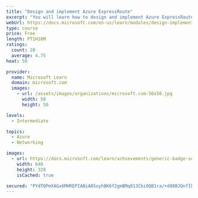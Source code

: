 ```yaml
---
title: "Design and implement Azure ExpressRoute"
excerpt: "You will learn how to design and implement Azure ExpressRoute, ExpressRoute Global Reach, ExpressRoute FastPath, and when to use each service according to your environments requirements."
webUrl: https://docs.microsoft.com/en-us/learn/modules/design-implement-azure-expressroute/
type: course
price: Free
length: PT1H18M
ratings:
  count: 28
  average: 4.75
heat: 50

provider:
  name: Microsoft Learn
  domain: microsoft.com
  images:
    - url: /assets/images/organizations/microsoft.com-50x50.jpg
      width: 50
      height: 50

levels:
  - Intermediate

topics:
  - Azure
  - Networking

images:
  - url: https://docs.microsoft.com/learn/achievements/generic-badge-social.png
    width: 640
    height: 320
    isCached: true

secured: "PYdTQPmXAGx6MHREPIABiA0SoyhBK6f2gmBMq813Cbi0QB1ra/+d88BJQnfIkyb9Ksnd8MXOwZlIg2QH5NKafmdFkSAVahRuhbxIsyVJJk2khnEM5QI1QvV90UFSLkbhy6qVBuwtlGaN1ZZLASdUIWgJ/y48KWYikaJp8mKIkEragLLt/TX2pg4Publ9Qr5p2UO9Lo/lFU3d7VdyCejaskP/SLldGaXXfhjxnGgfrLId9S/0ztFm0XDtKtjBRw65mtyYKiZAbgfVuqvHgYIFwsUf6bVrTAGdoPNr/Rk2K8qYkNWsN2rAs916hlIZ+GaYxWIgJtyNI5SW3ncveP2R6HbpsE3RNN8E/uhPcg3OAM2uyHfILdJRMbAhtrVYdLCo/bk2l1yjLz3YkO/yn/QyxFw6V6ZqxavO2Yn34qI1VKc=;lGvK7BX87TvLAxVZfj8QtA=="
---
```


